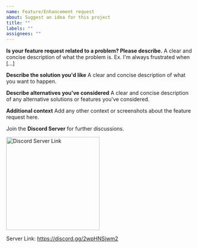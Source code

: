 ```yaml
---
name: Feature/Enhancement request
about: Suggest an idea for this project
title: ""
labels: ""
assignees: ""
---
```


**Is your feature request related to a problem? Please describe.**
A clear and concise description of what the problem is. Ex. I'm always frustrated when [...]

**Describe the solution you'd like**
A clear and concise description of what you want to happen.

**Describe alternatives you've considered**
A clear and concise description of any alternative solutions or features you've considered.

**Additional context**
Add any other context or screenshots about the feature request here.

Join the **Discord Server** for further discussions.

<a href="https://discord.gg/2wpHNSjwm2">
<img src="https://discord.com/assets/e4923594e694a21542a489471ecffa50.svg" alt="Discord Server Link" width="250px"/>
</a>

Server Link: https://discord.gg/2wpHNSjwm2
